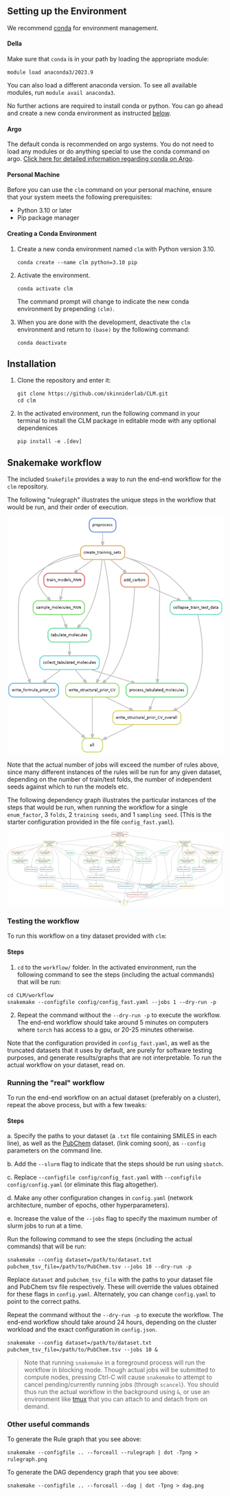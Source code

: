 ## Setting up the Environment

We recommend [conda](https://conda.io/projects/conda/en/latest/user-guide/install/index.html) for environment management.

#### Della
Make sure that `conda` is in your path by loading the appropriate module:

```
module load anaconda3/2023.9
```
You can also load a different anaconda version. To see all available modules, run `module avail anaconda3`.

No further actions are required to install conda or python. You can go ahead and create a new conda environment as instructed [below](https://github.com/skinniderlab/CLM/edit/aa/update_readme/workflow/README.md#creating-a-conda-environment).

#### Argo
The default conda is recommended on argo systems. You do not need to load any modules or do anything special to use the conda command on argo. [Click here for detailed information regarding conda on Argo](https://lsidocs.princeton.edu/index.php/Conda).

#### Personal Machine
Before you can use the `clm` command on your personal machine, ensure that your system meets the following prerequisites:

- Python 3.10 or later
- Pip package manager

#### Creating a Conda Environment

1. Create a new conda environment named `clm` with Python version 3.10.
   ```
   conda create --name clm python=3.10 pip
   ```
2. Activate the environment.
   ```
   conda activate clm
   ```
   The command prompt will change to indicate the new conda environment by prepending `(clm)`.

3. When you are done with the development, deactivate the `clm` environment and return to `(base)` by the following command:
   ```
   conda deactivate
   ```

## Installation
1. Clone the repository and enter it:
   ```
   git clone https://github.com/skinniderlab/CLM.git
   cd clm
   ```
2. In the activated environment, run the following command in your terminal to install the CLM package in editable mode with any optional dependenices
    ```
    pip install -e .[dev]
    ```
## Snakemake workflow

The included `Snakefile` provides a way to run the end-end workflow for the
`clm` repository.

The following "rulegraph" illustrates the unique steps in the workflow that would be run,
and their order of execution.

![Rulegraph](rulegraph.png "Rulegraph")

Note that the actual number of jobs will exceed the number of rules above, since many different
instances of the rules will be run for any given dataset, depending on the number of train/test folds,
the number of independent seeds against which to run the models etc.

The following dependency graph illustrates the particular instances of the steps that would be run, when
running the workflow for a single `enum_factor`, 3 `folds`, 2 `training seeds`, and 1 `sampling seed`.
(This is the starter configuration provided in the file `config_fast.yaml`).

![DAG](dag.png "DAG")


### Testing the workflow

To run this workflow on a tiny dataset provided with `clm`:

#### Steps

1. `cd` to the `workflow/` folder. In the activated environment, run the following command to see the steps (including the actual commands) that will be run:

```
cd CLM/workflow
snakemake --configfile config/config_fast.yaml --jobs 1 --dry-run -p
```
2. Repeat the command without the `--dry-run -p` to execute the workflow. The end-end workflow should take around 5 minutes on computers where `torch` has access to a gpu, or 20-25 minutes otherwise.

Note that the configuration provided in `config_fast.yaml`, as well as the truncated datasets that it uses by default, are purely for software testing purposes, and generate results/graphs that are not interpretable. To run the actual workflow on your dataset, read on.

### Running the "real" workflow

To run the end-end workflow on an actual dataset (preferably on a cluster), repeat the above process, but with a few tweaks:

#### Steps

a. Specify the paths to your dataset (a `.txt` file containing SMILES in each line), as well as the [PubChem]() dataset. (link coming soon), as `--config` parameters on the command line.

b. Add the `--slurm` flag to indicate that the steps should be run using `sbatch`.

c. Replace `--configfile config/config_fast.yaml` with `--configfile config/config.yaml` (or eliminate this flag altogether).

d. Make any other configuration changes in `config.yaml` (network architecture, number of epochs, other hyperparameters).

e. Increase the value of the `--jobs` flag to specify the maximum number of slurm jobs to run at a time.

Run the following command to see the steps (including the actual commands) that will be run:

```
snakemake --config dataset=/path/to/dataset.txt pubchem_tsv_file=/path/to/PubChem.tsv --jobs 10 --dry-run -p
```

Replace `dataset` and `pubchem_tsv_file` with the paths to your dataset file and PubChem tsv file respectively. These will override the
values obtained for these flags in `config.yaml`. Alternately, you can change `config.yaml` to point to the correct paths.

Repeat the command without the `--dry-run -p` to execute the workflow. The end-end workflow should take around 24 hours, depending on the cluster workload and the exact configuration in `config.json`.

```
snakemake --config dataset=/path/to/dataset.txt pubchem_tsv_file=/path/to/PubChem.tsv --jobs 10 &
```

> Note that running `snakemake` in a foreground process will run the workflow in blocking mode. Though actual jobs will be submitted to compute nodes, pressing
Ctrl-C will cause `snakemake` to attempt to cancel pending/currently running jobs (through `scancel`). You should thus run the actual workflow in the background
using `&`, or use an environment like [tmux](https://github.com/tmux/tmux/wiki/Getting-Started) that you can attach to and detach from on demand.



### Other useful commands

To generate the Rule graph that you see above:
```
snakemake --configfile .. --forceall --rulegraph | dot -Tpng > rulegraph.png
```

To generate the DAG dependency graph that you see above:
```
snakemake --configfile .. --forceall --dag | dot -Tpng > dag.png
```

